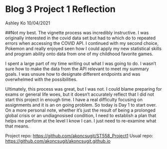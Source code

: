 Blog 3 Project 1 Reflection
================
Ashley Ko
10/04/2021

##Not my best.
The vignette process was incredibly instructive. I was
originally interested in the covid data set but had to which do to
repeated errors when accessing the COVID API. I continued with my second
choice, Pokemon and really enjoyed seen how I could apply my new
statistical skills and program ability onto data from one of my
childhood favorite games.

I spent a large part of my time writing out what I was going to do. I
wasn’t sure how to make the data from the API relevant to meet my
summary goals. I was unsure how to designate different endpoints and was
overwhelmed with the possibilities.

Ultimately, this process was great, but I was not. I could blame
preparing for exams or general life woes, but it doesn’t accurately
reflect that I did not start this project in enough time. I have a real
difficulty focusing on assignments and it is an on going problem. So
today is Day 1 to start over. On a more personal note, whether it’s just
the result of being a prolonged global crisis or an undiagnosised
condition, I need to establish a plan that helps me perform at the level
I know I can. I just need to re-examine what that means.

Project repo: <https://github.com/akoncsugit/ST558_Project1> Usual repo:
<https://github.com/akoncsugit/akoncsugit.github.io>

